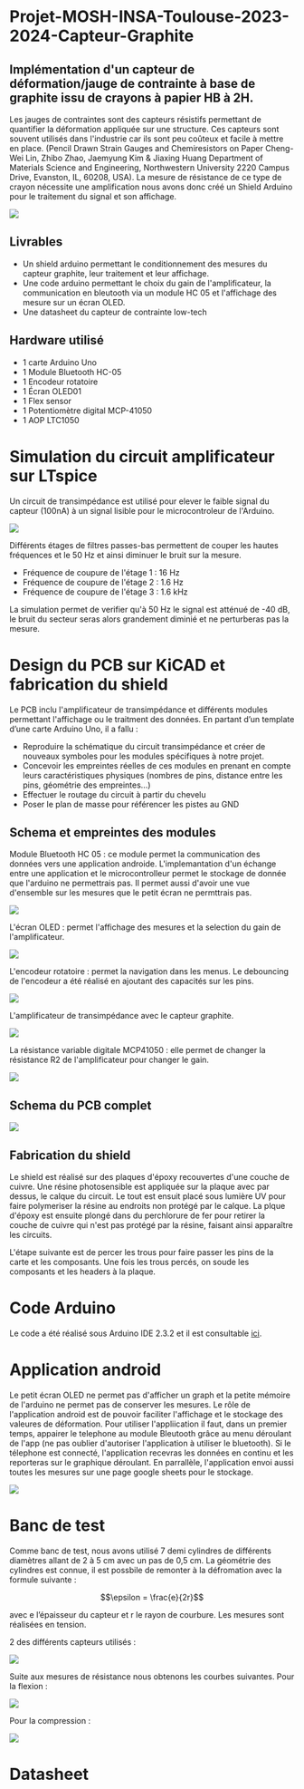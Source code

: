 # Projet-MOSH-INSA-Toulouse-2023-2024-Capteur-Graphite
## Implémentation d'un capteur de déformation/jauge de contrainte à base de graphite issu de crayons à papier HB à 2H.
Les jauges de contraintes sont des capteurs résistifs permettant de quantifier la déformation appliquée sur une structure. Ces capteurs sont souvent utilisés dans l'industrie car ils sont peu coûteux et facile à mettre en place. (Pencil Drawn Strain Gauges and Chemiresistors on Paper Cheng-Wei Lin, Zhibo Zhao, Jaemyung Kim & Jiaxing Huang Department of Materials Science and Engineering, Northwestern University 2220 Campus Drive, Evanston, IL, 60208, USA).
La mesure de résistance de ce type de crayon nécessite une amplification nous avons donc créé un Shield Arduino pour le traitement du signal et son affichage.

![](https://github.com/GaetanDelpech/Projet-MOSH-INSA-Toulouse-2023-2024-Capteur-Graphite/blob/main/images/Photo%20shield.jpg)

## Livrables
- Un shield arduino permettant le conditionnement des mesures du capteur graphite, leur traitement et leur affichage.
- Une code arduino permettant le choix du gain de l'amplificateur, la communication en bleutooth via un module HC 05 et l'affichage des mesure sur un écran OLED.
- Une datasheet du capteur de contrainte low-tech

## Hardware utilisé
- 1 carte Arduino Uno
- 1 Module Bluetooth HC-05
- 1 Encodeur rotatoire
- 1 Écran OLED01
- 1 Flex sensor
- 1 Potentiomètre digital MCP-41050
- 1 AOP LTC1050

# Simulation du circuit amplificateur sur LTspice
Un circuit de transimpédance est utilisé pour elever le faible signal du capteur (100nA) à un signal lisible pour le microcontroleur de l'Arduino.

![](https://github.com/GaetanDelpech/Projet-MOSH-INSA-Toulouse-2023-2024-Capteur-Graphite/blob/main/images/Circuicuit%20et%20etages.PNG)

Différents étages de filtres passes-bas permettent de couper les hautes fréquences et le 50 Hz et ainsi diminuer le bruit sur la mesure.
  - Fréquence de coupure de l'étage 1 : 16 Hz
  - Fréquence de coupure de l'étage 2 : 1.6 Hz
  - Fréquence de coupure de l'étage 3 : 1.6 kHz

La simulation permet de verifier qu'à 50 Hz le signal est atténué de -40 dB, le bruit du secteur seras alors grandement diminié et ne perturberas pas la mesure. 

# Design du PCB sur KiCAD et fabrication du shield

Le PCB inclu l'amplificateur de transimpédance et différents modules permettant l'affichage ou le traitment des données. En partant d’un template d’une carte Arduino Uno, il a fallu :
  - Reproduire la schématique du circuit transimpédance et créer de nouveaux symboles pour les modules spécifiques à notre projet.
  - Concevoir les empreintes réelles de ces modules en prenant en compte leurs caractéristiques physiques (nombres de pins, distance entre les pins, géométrie des empreintes…)
  - Effectuer le routage du circuit à partir du chevelu
  - Poser le plan de masse pour référencer les pistes au GND

## Schema et empreintes des modules

Module Bluetooth HC 05 : ce module permet la communication des données vers une application androide. L'implemantation d'un échange entre une application et le microcontrolleur permet le stockage de donnée que l'arduino ne permettrais pas. Il permet aussi d'avoir une vue d'ensemble sur les mesures que le petit écran ne permttrais pas.

![](https://github.com/GaetanDelpech/Projet-MOSH-INSA-Toulouse-2023-2024-Capteur-Graphite/blob/main/images/Bluetooth.jpg)

L'écran OLED : permet l'affichage des mesures et la selection du gain de l'amplificateur.

![](https://github.com/GaetanDelpech/Projet-MOSH-INSA-Toulouse-2023-2024-Capteur-Graphite/blob/main/images/ecran%20OLED.jpg)

L'encodeur rotatoire : permet la navigation dans les menus. Le debouncing de l'encodeur a été réalisé en ajoutant des capacités sur les pins.

![](https://github.com/GaetanDelpech/Projet-MOSH-INSA-Toulouse-2023-2024-Capteur-Graphite/blob/main/images/Rotary%20Sensor.jpg)

L'amplificateur de transimpédance avec le capteur graphite.

![](https://github.com/GaetanDelpech/Projet-MOSH-INSA-Toulouse-2023-2024-Capteur-Graphite/blob/main/images/PCB%20ampli.jpg)

La résistance variable digitale MCP41050 : elle permet de changer la résistance R2 de l'amplificateur pour changer le gain.

![](https://github.com/GaetanDelpech/Projet-MOSH-INSA-Toulouse-2023-2024-Capteur-Graphite/blob/main/images/MCP.jpg)



## Schema du PCB complet

![](https://github.com/GaetanDelpech/Projet-MOSH-INSA-Toulouse-2023-2024-Capteur-Graphite/blob/main/images/PCB.PNG.jpg)

## Fabrication du shield

Le shield est réalisé sur des plaques d'époxy recouvertes d'une couche de cuivre. Une résine photosensible est appliquée sur la plaque avec par dessus, le calque du circuit. Le tout est ensuit placé sous lumière UV pour faire polymeriser la résine au endroits non protégé par le calque. La plque d'époxy est ensuite plongé dans du perchlorure de fer pour retirer la couche de cuivre qui n'est pas protégé par la résine, faisant ainsi apparaître les circuits.

L'étape suivante est de percer les trous pour faire passer les pins de la carte et les composants. Une fois les trous percés, on soude les composants et les headers à la plaque.

# Code Arduino
Le code a été réalisé sous Arduino IDE 2.3.2 et il est consultable 
[ici](https://github.com/MOSH-Insa-Toulouse/2023-2024-GP-Delpech_Maurel-Audry/tree/main/Master_code_projet_capteur).




# Application android

Le petit écran OLED ne permet pas d'afficher un graph et la petite mémoire de l'arduino ne permet pas de conserver les mesures. Le rôle de l'application android est de pouvoir faciliter l'affichage et le stockage des valeures de déformation.
Pour utiliser l'appliication il faut, dans un premier temps, appairer le telephone au module Bleutooth grâce au menu déroulant de l'app (ne pas oublier d'autoriser l'application à utiliser le bluetooth).
Si le télephone est connecté, l'application recevras les données en continu et les reporteras sur le graphique déroulant. En parrallèle, l'application envoi aussi toutes les mesures sur une page google sheets pour le stockage.

![](https://github.com/GaetanDelpech/Projet-MOSH-INSA-Toulouse-2023-2024-Capteur-Graphite/blob/main/images/App%20front.PNG)


# Banc de test

Comme banc de test, nous avons utilisé 7 demi cylindres de différents diamètres allant de 2 à 5 cm avec un pas de 0,5 cm. La géométrie des cylindres est connue, il est possbile de remonter à la défromation avec la formule suivante :

$$\epsilon = \frac{e}{2r}$$ 
 
avec e l’épaisseur du capteur et r le rayon de courbure. Les mesures sont réalisées en tension.

2 des différents capteurs utilisés :

![](https://github.com/GaetanDelpech/Projet-MOSH-INSA-Toulouse-2023-2024-Capteur-Graphite/blob/main/images/Capteur%20Graphite.jpg)

Suite aux mesures de résistance nous obtenons les courbes suivantes.
Pour la flexion :

![](https://github.com/MOSH-Insa-Toulouse/2023-2024-GP-Delpech_Maurel-Audry/blob/main/images/Resistance%20relative%20deformation%20Flexion.PNG)

Pour la compression :

![](https://github.com/MOSH-Insa-Toulouse/2023-2024-GP-Delpech_Maurel-Audry/blob/main/images/Resistance%20relative%20deformation%20compression.PNG)

# Datasheet
